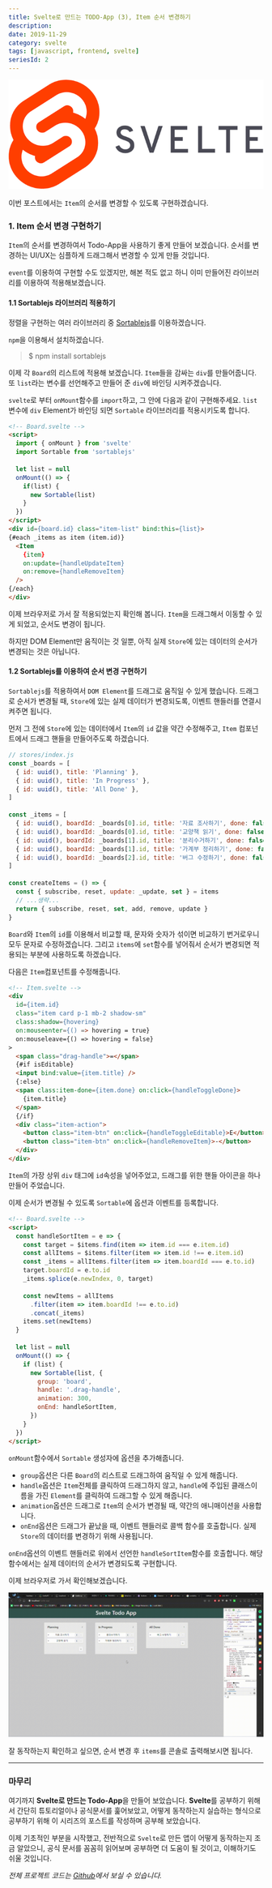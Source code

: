 ```yaml
---
title: Svelte로 만드는 TODO-App (3), Item 순서 변경하기
description:
date: 2019-11-29
category: svelte
tags: [javascript, frontend, svelte]
seriesId: 2
---
```


![svelte](./img/svelte_2.png)

이번 포스트에서는 `Item`의 순서를 변경할 수 있도록 구현하겠습니다.

### 1. Item 순서 변경 구현하기

`Item`의 순서를 변경하여서 Todo-App을 사용하기 좋게 만들어 보겠습니다. 순서를 변경하는 UI/UX는 심플하게 드래그해서 변경할 수 있게 만들 것입니다.

`event`를 이용하여 구현할 수도 있겠지만, 해본 적도 없고 하니 이미 만들어진 라이브러리를 이용하여 적용해보겠습니다.

#### 1.1 Sortablejs 라이브러리 적용하기

정렬을 구현하는 여러 라이브러리 중 [Sortablejs](https://github.com/SortableJS/Sortable)를 이용하겠습니다.

`npm`을 이용해서 설치하겠습니다.

> $ npm install sortablejs

이제 각 `Board`의 리스트에 적용해 보겠습니다. `Item`들을 감싸는 `div`를 만들어줍니다. 또 `list`라는 변수를 선언해주고 만들어 준 `div`에 바인딩 시켜주겠습니다.

`svelte`로 부터 `onMount`함수를 `import`하고, 그 안에 다음과 같이 구현해주세요. `list`변수에 `div` Element가 바인딩 되면 `Sortable` 라이브러리를 적용시키도록 합니다.

```html
<!-- Board.svelte -->
<script>
  import { onMount } from 'svelte'
  import Sortable from 'sortablejs'
  
  let list = null
  onMount(() => {
    if(list) {
      new Sortable(list)
    }
  })
</script>
<div id={board.id} class="item-list" bind:this={list}>
{#each _items as item (item.id)}
  <Item
    {item}
    on:update={handleUpdateItem}
    on:remove={handleRemoveItem}
  />
{/each}
</div>
```

이제 브라우저로 가서 잘 적용되었는지 확인해 봅니다. `Item`을 드래그해서 이동할 수 있게 되었고, 순서도 변경이 됩니다.

하지만 DOM Element만 움직이는 것 일뿐, 아직 실제 `Store`에 있는 데이터의 순서가 변경되는 것은 아닙니다.

#### 1.2 Sortablejs를 이용하여 순서 변경 구현하기

`Sortablejs`를 적용하여서 `DOM Element`를 드래그로 움직일 수 있게 했습니다. 드래그로 순서가 변경될 때, `Store`에 있는 실제 데이터가 변경되도록, 이벤트 핸들러를 연결시켜주면 됩니다.

먼저 그 전에 `Store`에 있는 데이터에서 `Item`의 `id` 값을 약간 수정해주고, `Item` 컴포넌트에서 드래그 핸들을 만들어주도록 하겠습니다.

```js
// stores/index.js
const _boards = [
  { id: uuid(), title: 'Planning' },
  { id: uuid(), title: 'In Progress' },
  { id: uuid(), title: 'All Done' },
]

const _items = [
  { id: uuid(), boardId: _boards[0].id, title: '자료 조사하기', done: false },
  { id: uuid(), boardId: _boards[0].id, title: '교양책 읽기', done: false },
  { id: uuid(), boardId: _boards[1].id, title: '분리수거하기', done: false },
  { id: uuid(), boardId: _boards[1].id, title: '가계부 정리하기', done: false },
  { id: uuid(), boardId: _boards[2].id, title: '버그 수정하기', done: false },
]

const createItems = () => {
  const { subscribe, reset, update: _update, set } = items
  // ...생략...
  return { subscribe, reset, set, add, remove, update }
}
```

`Board`와 `Item`의 `id`를 이용해서 비교할 때, 문자와 숫자가 섞이면 비교하기 번거로우니 모두 문자로 수정하겠습니다. 그리고 `items`에 `set`함수를 넣어줘서 순서가 변경되면 적용되는 부분에 사용하도록 하겠습니다.

다음은 `Item`컴포넌트를 수정해줍니다.

```html
<!-- Item.svelte -->
<div
  id={item.id}
  class="item card p-1 mb-2 shadow-sm"
  class:shadow={hovering}
  on:mouseenter={() => hovering = true}
  on:mouseleave={() => hovering = false}
>
  <span class="drag-handle">=</span>
  {#if isEditable}
  <input bind:value={item.title} />
  {:else}
  <span class:item-done={item.done} on:click={handleToggleDone}>
    {item.title}
  </span>
  {/if}
  <div class="item-action">
    <button class="item-btn" on:click={handleToggleEditable}>E</button>
    <button class="item-btn" on:click={handleRemoveItem}>-</button>
  </div>
</div>
```

`Item`의 가장 상위 `div` 태그에 `id`속성을 넣어주었고, 드래그를 위한 핸들 아이콘을 하나 만들어 주었습니다.

이제 순서가 변경될 수 있도록 `Sortable`에 옵션과 이벤트를 등록합니다.

```html
<!-- Board.svelte -->
<script>
  const handleSortItem = e => {
    const target = $items.find(item => item.id === e.item.id)
    const allItems = $items.filter(item => item.id !== e.item.id)
    const _items = allItems.filter(item => item.boardId === e.to.id)
    target.boardId = e.to.id
    _items.splice(e.newIndex, 0, target)

    const newItems = allItems
      .filter(item => item.boardId !== e.to.id)
      .concat(_items)
    items.set(newItems)
  }

  let list = null
  onMount(() => {
    if (list) {
      new Sortable(list, {
        group: 'board',
        handle: '.drag-handle',
        animation: 300,
        onEnd: handleSortItem,
      })
    }
  })
</script>
```

`onMount`함수에서 `Sortable` 생성자에 옵션을 추가해줍니다.

- `group`옵션은 다른 `Board`의 리스트로 드래그하여 움직일 수 있게 해줍니다.
- `handle`옵션은 `Item`전체를 클릭하여 드래그하지 않고, `handle`에 주입된 클래스이름을 가진 `Element`를 클릭하여 드래그할 수 있게 해줍니다.
- `animation`옵션은 드래그로 `Item`의 순서가 변경될 때, 약간의 애니매이션을 사용합니다.
- `onEnd`옵션은 드래그가 끝났을 때, 이벤트 핸들러로 콜백 함수를 호출합니다. 실제 `Store`의 데이터를 변경하기 위해 사용됩니다.

`onEnd`옵션의 이벤트 핸들러로 위에서 선언한 `handleSortItem`함수를 호출합니다. 해당 함수에서는 실제 데이터의 순서가 변경되도록 구현합니다.

이제 브라우저로 가서 확인해보겠습니다.

![svelte drag item](./img/svelte_drag_item.gif)

잘 동작하는지 확인하고 싶으면, 순서 변경 후 `items`를 콘솔로 출력해보시면 됩니다.

---

### 마무리

여기까지 **Svelte로 만드는 Todo-App**을 만들어 보았습니다. **Svelte**를 공부하기 위해서 간단히 튜토리얼이나 공식문서를 훑어보았고, 어떻게 동작하는지 실습하는 형식으로 공부하기 위해 이 시리즈의 포스트를 작성하며 공부해 보았습니다.

이제 기초적인 부분을 시작했고, 전반적으로 `Svelte`로 만든 앱이 어떻게 동작하는지 조금 알았으니, 공식 문서를 꼼꼼히 읽어보며 공부하면 더 도움이 될 것이고, 이해하기도 쉬울 것입니다.

*전체 프로젝트 코드는 [Github](https://github.com/hoontae24/hello-svelte)에서 보실 수 있습니다.*
